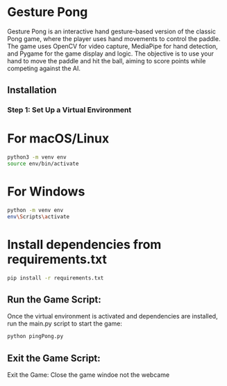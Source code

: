 # Gesture Pong

Gesture Pong is an interactive hand gesture-based version of the classic Pong game, where the player uses hand movements to control the paddle. The game uses OpenCV for video capture, MediaPipe for hand detection, and Pygame for the game display and logic. The objective is to use your hand to move the paddle and hit the ball, aiming to score points while competing against the AI.

## Installation

### Step 1: Set Up a Virtual Environment
# For macOS/Linux
```bash
python3 -m venv env
source env/bin/activate
```

# For Windows
```bash
python -m venv env
env\Scripts\activate
```

# Install dependencies from requirements.txt
```bash
pip install -r requirements.txt
```
## Run the Game Script:

Once the virtual environment is activated and dependencies are installed, run the main.py script to start the game:

```bash
python pingPong.py
```

## Exit the Game Script:
Exit the Game: Close the game windoe not the webcame

